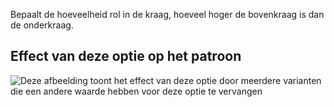 Bepaalt de hoeveelheid rol in de kraag, hoeveel hoger de bovenkraag is dan de onderkraag.

## Effect van deze optie op het patroon

![Deze afbeelding toont het effect van deze optie door meerdere varianten die een andere waarde hebben voor deze optie te vervangen](jaeger_collarroll_sample.svg "Effect van deze optie op het patroon")
